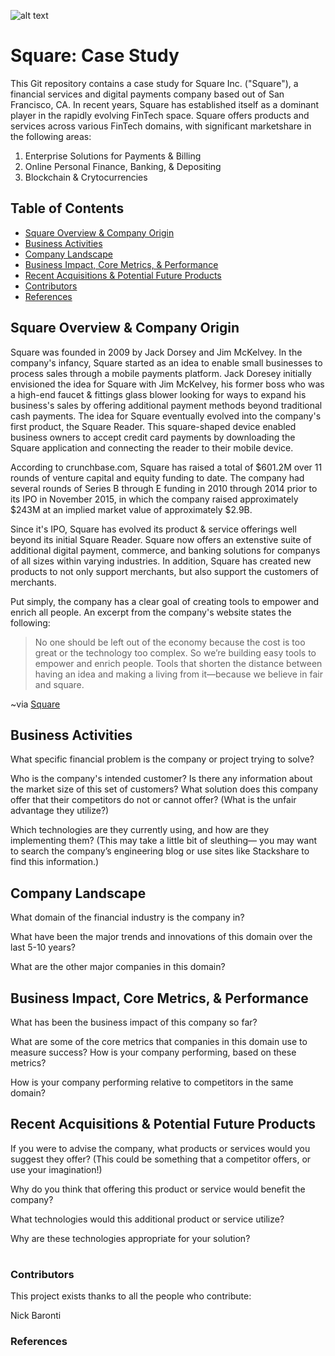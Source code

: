 ![alt text](https://logos-download.com/wp-content/uploads/2020/06/Square_Logo.png)

# Square: Case Study

This Git repository contains a case study for Square Inc. ("Square"), a financial services and digital payments company based out of San Francisco, CA.  In recent years, Square has established itself as a dominant player in the rapidly evolving FinTech space.  Square offers products and services across various FinTech domains, with significant marketshare in the following areas: 

1. Enterprise Solutions for Payments & Billing
2. Online Personal Finance, Banking, & Depositing
3. Blockchain & Crytocurrencies

## Table of Contents

- [Square Overview & Company Origin](#Square-Overview-&-Company-Origin)
- [Business Activities](#Business-Activities)
- [Company Landscape](#Company-Landscape)
- [Business Impact, Core Metrics, & Performance](#Business-Impact,-Core-Metrics,-&-Performance)
- [Recent Acquisitions & Potential Future Products](#Recent-Acquisitions-&-Potential-Future-Products)
- [Contributors](#Contributors)
- [References](#References)

## Square Overview & Company Origin

Square was founded in 2009 by Jack Dorsey and Jim McKelvey.  In the company's infancy, Square started as an idea to enable small businesses to process sales through a mobile payments platform.  Jack Doresey initially envisioned the idea for Square with Jim McKelvey, his former boss who was a high-end faucet & fittings glass blower looking for ways to expand his business's sales by offering additional payment methods beyond traditional cash payments.  The idea for Square eventually evolved into the company's first product, the Square Reader.  This square-shaped device enabled business owners to accept credit card payments by downloading the Square application and connecting the reader to their mobile device.

According to crunchbase.com, Square has raised a total of $601.2M over 11 rounds of venture capital and equity funding to date. The company had several rounds of Series B through E funding in 2010 through 2014 prior to its IPO in November 2015, in which the company raised approximately $243M at an implied market value of approximately $2.9B.

Since it's IPO, Square has evolved its product & service offerings well beyond its initial Square Reader.  Square now offers an extenstive suite of additional digital payment, commerce, and banking solutions for companys of all sizes within varying industries.  In addition, Square has created new products to not only support merchants, but also support the customers of merchants.

Put simply, the company has a clear goal of creating tools to empower and enrich all people.  An excerpt from the company's website states the following:

> No one should be left out of the economy because the cost is too great or the technology too complex.
> So we’re building easy tools to empower and enrich people. Tools that shorten the distance between having an idea and making a living from it—because we believe in fair and square.

~via [Square](https://squareup.com/us/en/about)

## Business Activities

What specific financial problem is the company or project trying to solve?

Who is the company's intended customer?  Is there any information about the market size of this set of customers?
What solution does this company offer that their competitors do not or cannot offer? (What is the unfair advantage they utilize?)

Which technologies are they currently using, and how are they implementing them? (This may take a little bit of sleuthing–– you may want to search the company’s engineering blog or use sites like Stackshare to find this information.)

## Company Landscape

What domain of the financial industry is the company in?

What have been the major trends and innovations of this domain over the last 5-10 years?

What are the other major companies in this domain?

## Business Impact, Core Metrics, & Performance

What has been the business impact of this company so far?

What are some of the core metrics that companies in this domain use to measure success? How is your company performing, based on these metrics?

How is your company performing relative to competitors in the same domain?

## Recent Acquisitions & Potential Future Products

If you were to advise the company, what products or services would you suggest they offer? (This could be something that a competitor offers, or use your imagination!)

Why do you think that offering this product or service would benefit the company?

What technologies would this additional product or service utilize?

Why are these technologies appropriate for your solution?

#

### Contributors

This project exists thanks to all the people who contribute:

Nick Baronti

### References